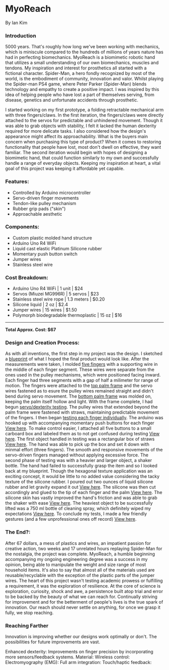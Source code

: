 # MyoReach
By Ian Kim

### Introduction
  5000 years. That's roughly how long we've been working with mechanics, which is miniscule compared to the hundreds of millions of years nature has had in perfecting biomechanics. MyoReach is a biomimetic robotic hand that utilizes a small understanding of our own biomechanics, muscles and tendons. My inspiration and interest for prosthetics all started with a fictional character. Spider-Man, a hero fondly recognized by most of the world, is the embodiment of community, innovation and valor. Whilst playing the Spider-man PS4 game, where Peter Parker (Spider-Man) blends technology and empathy to create a positive impact. I was inspired by this idea of helping people who have lost a part of themselves serving, from disease, genetics and unfortunate accidents through prosthetic. 

  I started working on my first prototype, a folding retractable mechanical arm with three fingers/claws. In the first iteration, the fingers/claws were directly attached to the servos for predictable and unhindered movement. Though it was able to grab objects with stability, I felt it lacked the human dexterity required for more delicate tasks. I also considered how the design's appearance might affect its approachability. What is the buyers main concern when purchasing this type of product? When it comes to restoring functionality that people have lost, most don't dwell on effective, they want familiar. The second iteration would begin with hopes of designing a biomimetic hand, that could function similarly to my own and successfully handle a range of everyday objects. Keeping my inspiration at heart, a vital goal of this project was keeping it affordable yet capable.

### Features:
- Controlled by Arduino microcontroller
- Servo-driven finger movements
- Tendon-like pulley mechanism
- Rubber grip pads ("skin")
- Approachable aesthetic

### Components:
- Custom plastic molded hand structure
- Arduino Uno R4 WiFi
- Liquid cast elastic Platinum Silicone rubber
- Momentary push button switch
- Jumper wires
- Stainless steel wire

### Cost Breakdown:
- Arduino Uno R4 WiFi | 1 unit | $24
- Servos (Miuzei MG996R) | 5 servos | $23
- Stainless steel wire rope | 1.3 meters | $0.20
- Silicone liquid | 2 oz | $2.4
- Jumper wires | 15 wires | $1.50
- Polymorph biodegradable thermoplastic | 15 oz | $16
---
**Total Approx. Cost: $67**

### Design and Creation Process:
  As with all inventions, the first step in my project was the design. I sketched a [blueprint](https://www.example.com/video-link) of what I hoped the final product would look like. After the measurements were taken, I molded [five fingers](https://www.example.com/video-link) with a supporting wire in the middle of each finger segment. These wires were separate from the ones used in the pulley mechanisms, which were positioned facing inward. Each finger had three segments with a gap of half a milimeter for range of motion. The fingers were attached to the [top palm frame](https://www.example.com/video-link) and the servo wires fastened as to esure the pulley wires remained straight and didn't bend during servo movement. The [bottom palm frame](https://www.example.com/video-link) was molded on, keeping the palm itself hollow and light. With the frame complete, I had begun [servo/dexterity testing](https://www.example.com/video-link). The pulley wires that extended beyond the palm frame were fastened with straws, maintaining predictable movement of the fingers. I then began [testing each finger individually](https://www.example.com/video-link). The arduino was hooked up with accompanying momentary push buttons for each finger [View here](https://www.example.com/video-link). To make control easier, I attached all five buttons to a small carboard box and labeled them as to not get confused during testing [View here](https://www.example.com/video-link). The first object handled in testing was a rectangular box of straws [View here](https://www.example.com/video-link). The hand was able to pick up the box and set it down with minmal effort (three fingers). The smooth and responsive movements of the servo-driven fingers managed without applying excessive force. The second phase of testing was with a heavier and larger object, a shaker bottle. The hand had failed to successfully grasp the item and so I looked back at my blueprint. Though the hexagonal texture application was an exciting concept, it would be little to no added value considering the tacky texture of the silicone rubber. I poured out two ounces of liquid silicone rubber and let gravity expand it out [View here](https://www.example.com/video-link). The silicone was then cut accordingly and glued to the tip of each finger and the palm 
[View here](https://www.example.com/video-link). The silicone skin has vastly improved the hand's friction and was able to grab the shaker with ease [View here](https://www.example.com/video-link). The heaviest object to be successfully lifted was a 750 ml bottle of cleaning spray, which definitely wiped my expectations [View here](https://www.example.com/video-link). To conclude my tests, I made a few friendly gestures (and a few unprofessional ones off record) [View here](https://www.example.com/video-link). 

### The End?:

  After 67 dollars, a mess of plastics and wires, an impatient passion for creative action, two weeks and 17 unrelated hours replaying Spider-Man for the nostalgia, the project was complete. MyoReach, a humble beginning accompanying my ongoing engineering degree was a success in my opinion, being able to manipulate the weight and size range of most household items. It's also to say that almost all of the materials used are reusable/recyclable with the exception of the plastic parts of the jumper wires. The heart of this project wasn't testing academic prowess or fulfilling a requirement, it was the exploration of resilience. At the core of science is exploration, curiosity, shock and awe, a persistence built atop trial and error to be backed by the beauty of what we can reach for. Continually striving for improvement and for the betterment of people's lives is the true spark of innovation. Our reach should never settle on anything, for once we grasp it fully, we stop reaching.

### Reaching Farther
  Innovation is improving whether our designs work optimally or don't. The possibilities for future improvements are vast.

Enhanced dexterity: Improvements on finger precision by incorporating more sensors/feedback systems.
Material:
Wireless control:
Electromyography (EMG):
Full arm integration:
Touch/haptic feedback:
